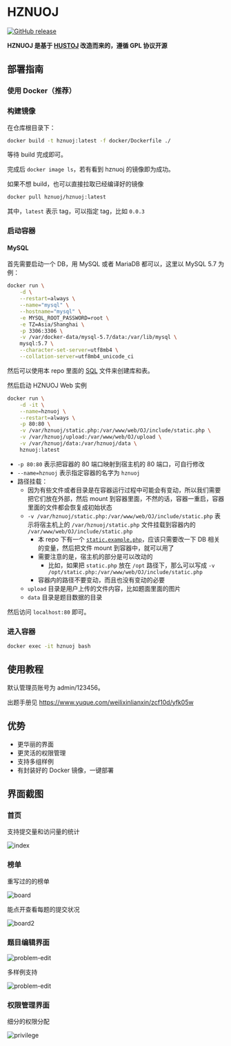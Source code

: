 # HZNUOJ

[![GitHub release][gh-release-badge]][gh-release]

**HZNUOJ 是基于 [HUSTOJ](https://github.com/zhblue/hustoj) 改造而来的，遵循 GPL 协议开源**

## 部署指南

### 使用 Docker（推荐）

### 构建镜像

在仓库根目录下：

```bash
docker build -t hznuoj:latest -f docker/Dockerfile ./
```

等待 build 完成即可。

完成后 `docker image ls`，若有看到 hznuoj 的镜像即为成功。

如果不想 build，也可以直接拉取已经编译好的镜像

```bash
docker pull hznuoj/hznuoj:latest
```

其中，`latest` 表示 tag，可以指定 tag，比如 `0.0.3`

### 启动容器

#### MySQL

首先需要启动一个 DB，用 MySQL 或者 MariaDB 都可以，这里以 MySQL 5.7 为例：

```bash
docker run \
    -d \
    --restart=always \
    --name="mysql" \
    --hostname="mysql" \
    -e MYSQL_ROOT_PASSWORD=root \
    -e TZ=Asia/Shanghai \
    -p 3306:3306 \
    -v /var/docker-data/mysql-5.7/data:/var/lib/mysql \
    mysql:5.7 \
    --character-set-server=utf8mb4 \
    --collation-server=utf8mb4_unicode_ci
```

然后可以使用本 repo 里面的 [SQL](./scripts/db.sql) 文件来创建库和表。

然后启动 HZNUOJ Web 实例

```bash
docker run \
    -d -it \
    --name=hznuoj \
    --restart=always \
    -p 80:80 \
    -v /var/hznuoj/static.php:/var/www/web/OJ/include/static.php \
    -v /var/hznuoj/upload:/var/www/web/OJ/upload \
    -v /var/hznuoj/data:/var/hznuoj/data \
    hznuoj:latest
```

- `-p 80:80` 表示把容器的 80 端口映射到宿主机的 80 端口，可自行修改
- `--name=hznuoj` 表示指定容器的名字为 `hznuoj`
- 路径挂载：
  - 因为有些文件或者目录是在容器运行过程中可能会有变动，所以我们需要把它们放在外部，然后 mount 到容器里面，不然的话，容器一重启，容器里面的文件都会恢复成初始状态
  - `-v /var/hznuoj/static.php:/var/www/web/OJ/include/static.php` 表示将宿主机上的 `/var/hznuoj/static.php` 文件挂载到容器内的 `/var/www/web/OJ/include/static.php`
    - 本 repo 下有一个 [`static.example.php`](./web/OJ/include/static.example.php)，应该只需要改一下 DB 相关的变量，然后把文件 mount 到容器中，就可以用了
    - 需要注意的是，宿主机的部分是可以改动的
      - 比如，如果把 `static.php` 放在 `/opt` 路径下，那么可以写成 `-v /opt/static.php:/var/www/web/OJ/include/static.php`
    - 容器内的路径不要变动，而且也没有变动的必要
  - `upload` 目录是用户上传的文件内容，比如题面里面的图片
  - `data` 目录是题目数据的目录

然后访问 `localhost:80` 即可。

### 进入容器

```bash
docker exec -it hznuoj bash
```

## 使用教程

默认管理员账号为 admin/123456。

出题手册见 https://www.yuque.com/weilixinlianxin/zcf10d/yfk05w

## 优势

* 更华丽的界面
* 更灵活的权限管理
* 支持多组样例
* 有封装好的 Docker 镜像，一键部署

## 界面截图

### 首页

支持提交量和访问量的统计

![index](images/index.jpg)

### 榜单

重写过的的榜单

![board](images/board.jpg)

能点开查看每题的提交状况

![board2](images/board2.jpg)

### 题目编辑界面

![problem-edit](images/problem-edit.jpg)

多样例支持

![problem-edit](images/problem-edit2.jpg)

### 权限管理界面

细分的权限分配

![privilege](images/privilege.jpg)

[gh-release-badge]: https://img.shields.io/github/release/hznuoj-dev/hznuoj.svg
[gh-release]: https://GitHub.com/hznuoj-dev/hznuoj/releases/
